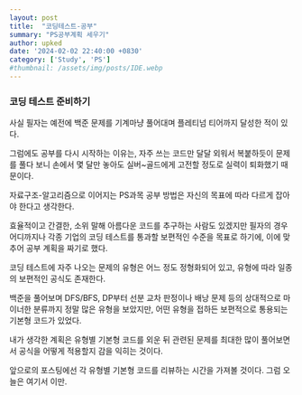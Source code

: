 ```yaml
---
layout: post
title:  "코딩테스트-공부"
summary: "PS공부계획 세우기"
author: upked
date: '2024-02-02 22:40:00 +0830'
category: ['Study', 'PS']
#thumbnail: /assets/img/posts/IDE.webp
---
```


### 코딩 테스트 준비하기

사실 필자는 예전에 백준 문제를 기계마냥 풀어대며 플레티넘 티어까지 달성한 적이 있다.


그럼에도 공부를 다시 시작하는 이유는, 자주 쓰는 코드만 달달 외워서 복붙하듯이 문제를 풀다 보니 손에서 몇 달만 놓아도 실버~골드에게 고전할 정도로 실력이 퇴화했기 때문이다.

자료구조-알고리즘으로 이어지는 PS과목 공부 방법은 자신의 목표에 따라 다르게 잡아야 한다고 생각한다.

효율적이고 간결한, 소위 말해 아름다운 코드를  추구하는 사람도 있겠지만 필자의 경우 어디까지나 각종 기업의 코딩 테스트를 통과할 보편적인 수준을 목표로 하기에, 이에 맞추어 공부 계획을 짜기로 했다.

코딩 테스트에 자주 나오는 문제의 유형은 어느 정도 정형화되어 있고, 유형에 따라 일종의 보편적인 공식도 존재한다.

백준을 풀어보며 DFS/BFS, DP부터 선분 교차 판정이나 배낭 문제 등의 상대적으로 마이너한 분류까지 정말 많은 유형을 보았지만, 어떤 유형을 접하든 보편적으로 통용되는 기본형 코드가 있었다.

내가 생각한 계획은 유형별 기본형 코드를 외운 뒤 관련된 문제를 최대한 많이 풀어보면서 공식을 어떻게 적용할지 감을 익히는 것이다.



앞으로의 포스팅에선 각 유형별 기본형 코드를 리뷰하는 시간을 가져볼 것이다. 그럼 오늘은 여기서 이만.